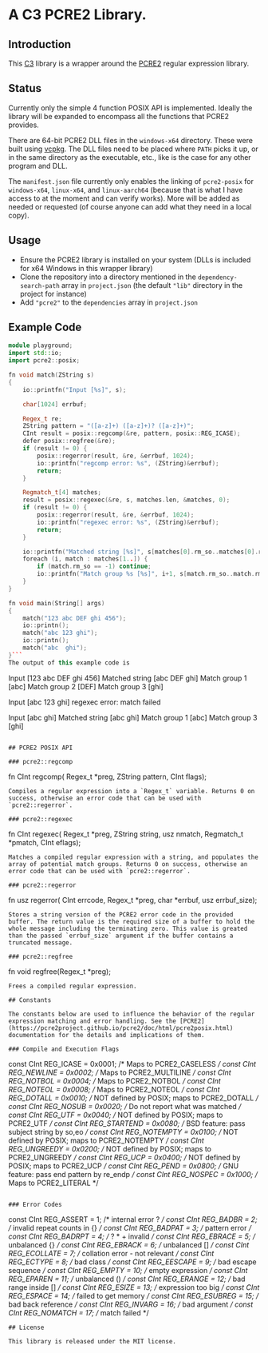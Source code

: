 # A C3 PCRE2 Library.

## Introduction

This [C3](https://c3-lang.org) library is a wrapper around the [PCRE2](https://github.com/PCRE2Project/pcre2) regular expression library.

## Status

Currently only the simple 4 function POSIX API is implemented. Ideally the library will be expanded to encompass all the functions that PCRE2 provides.

There are 64-bit PCRE2 DLL files in the `windows-x64` directory. These were built using [vcpkg](https://vcpkg.io/). The DLL files need to be placed where `PATH` picks it up, or in the same directory as the executable, etc., like is the case for any other program and DLL.

The `manifest.json` file currently only enables the linking of `pcre2-posix` for `windows-x64`, `linux-x64`, and `linux-aarch64` (because that is what I have access to at the moment and can verify works). More will be added as needed or requested (of course anyone can add what they need in a local copy).

## Usage

* Ensure the PCRE2 library is installed on your system (DLLs is included for x64 Windows in this wrapper library)
* Clone the repository into a directory mentioned in the `dependency-search-path` array in `project.json` (the default `"lib"` directory in the project for instance)
* Add `"pcre2"` to the `dependencies` array in `project.json`

## Example Code

```cpp
module playground;
import std::io;
import pcre2::posix;

fn void match(ZString s)
{
    io::printfn("Input [%s]", s);

    char[1024] errbuf;

    Regex_t re;
    ZString pattern = "([a-z]+) ([a-z]+)? ([a-z]+)";
    CInt result = posix::regcomp(&re, pattern, posix::REG_ICASE);
    defer posix::regfree(&re);
    if (result != 0) {
        posix::regerror(result, &re, &errbuf, 1024);
        io::printfn("regcomp error: %s", (ZString)&errbuf);
        return;
    }

    Regmatch_t[4] matches;
    result = posix::regexec(&re, s, matches.len, &matches, 0);
    if (result != 0) {
        posix::regerror(result, &re, &errbuf, 1024);
        io::printfn("regexec error: %s", (ZString)&errbuf);
        return;
    }

    io::printfn("Matched string [%s]", s[matches[0].rm_so..matches[0].rm_eo-1]);
    foreach (i, match : matches[1..]) {
        if (match.rm_so == -1) continue;
        io::printfn("Match group %s [%s]", i+1, s[match.rm_so..match.rm_eo-1]);
    }
}

fn void main(String[] args)
{
    match("123 abc DEF ghi 456");
    io::printn();
    match("abc 123 ghi");
    io::printn();
    match("abc  ghi");
}```
The output of this example code is
```
Input [123 abc DEF ghi 456]
Matched string [abc DEF ghi]
Match group 1 [abc]
Match group 2 [DEF]
Match group 3 [ghi]

Input [abc 123 ghi]
regexec error: match failed

Input [abc  ghi]
Matched string [abc  ghi]
Match group 1 [abc]
Match group 3 [ghi]
```

## PCRE2 POSIX API

### pcre2::regcomp

```
fn CInt regcomp(
    Regex_t *preg,
    ZString pattern,
    CInt flags);
```
Compiles a regular expression into a `Regex_t` variable. Returns 0 on success, otherwise an error code that can be used with `pcre2::regerror`.

### pcre2::regexec

```
fn CInt regexec(
    Regex_t *preg,
    ZString string,
    usz nmatch,
    Regmatch_t *pmatch,
    CInt eflags);
```
Matches a compiled regular expression with a string, and populates the array of potential match groups. Returns 0 on success, otherwise an error code that can be used with `pcre2::regerror`.

### pcre2::regerror

```
fn usz regerror(
    CInt errcode,
    Regex_t *preg,
    char *errbuf,
    usz errbuf_size);
```
Stores a string version of the PCRE2 error code in the provided buffer. The return value is the required size of a buffer to hold the whole message including the terminating zero. This value is greated than the passed `errbuf_size` argument if the buffer contains a truncated message.

### pcre2::regfree

```
fn void regfree(Regex_t *preg);
```
Frees a compiled regular expression.

## Constants

The constants below are used to influence the behavior of the regular expression matching and error handling. See the [PCRE2](https://pcre2project.github.io/pcre2/doc/html/pcre2posix.html) documentation for the details and implications of them.

### Compile and Execution Flags

```
const CInt REG_ICASE    = 0x0001;  /* Maps to PCRE2_CASELESS */
const CInt REG_NEWLINE  = 0x0002;  /* Maps to PCRE2_MULTILINE */
const CInt REG_NOTBOL   = 0x0004;  /* Maps to PCRE2_NOTBOL */
const CInt REG_NOTEOL   = 0x0008;  /* Maps to PCRE2_NOTEOL */
const CInt REG_DOTALL   = 0x0010;  /* NOT defined by POSIX; maps to PCRE2_DOTALL */
const CInt REG_NOSUB    = 0x0020;  /* Do not report what was matched */
const CInt REG_UTF      = 0x0040;  /* NOT defined by POSIX; maps to PCRE2_UTF */
const CInt REG_STARTEND = 0x0080;  /* BSD feature: pass subject string by so,eo */
const CInt REG_NOTEMPTY = 0x0100;  /* NOT defined by POSIX; maps to PCRE2_NOTEMPTY */
const CInt REG_UNGREEDY = 0x0200;  /* NOT defined by POSIX; maps to PCRE2_UNGREEDY */
const CInt REG_UCP      = 0x0400;  /* NOT defined by POSIX; maps to PCRE2_UCP */
const CInt REG_PEND     = 0x0800;  /* GNU feature: pass end pattern by re_endp */
const CInt REG_NOSPEC   = 0x1000;  /* Maps to PCRE2_LITERAL */
```

### Error Codes
```
const CInt REG_ASSERT   =  1;  /* internal error ? */
const CInt REG_BADBR    =  2;  /* invalid repeat counts in {} */
const CInt REG_BADPAT   =  3;  /* pattern error */
const CInt REG_BADRPT   =  4;  /* ? * + invalid */
const CInt REG_EBRACE   =  5;  /* unbalanced {} */
const CInt REG_EBRACK   =  6;  /* unbalanced [] */
const CInt REG_ECOLLATE =  7;  /* collation error - not relevant */
const CInt REG_ECTYPE   =  8;  /* bad class */
const CInt REG_EESCAPE  =  9;  /* bad escape sequence */
const CInt REG_EMPTY    = 10;  /* empty expression */
const CInt REG_EPAREN   = 11;  /* unbalanced () */
const CInt REG_ERANGE   = 12;  /* bad range inside [] */
const CInt REG_ESIZE    = 13;  /* expression too big */
const CInt REG_ESPACE   = 14;  /* failed to get memory */
const CInt REG_ESUBREG  = 15;  /* bad back reference */
const CInt REG_INVARG   = 16;  /* bad argument */
const CInt REG_NOMATCH  = 17;  /* match failed */
```
## License

This library is released under the MIT license.